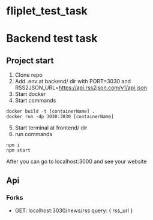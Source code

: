 # fliplet_test_task

# Backend test task

## Project start
1. Clone repo
2. Add .env at backend/ dir with PORT=3030 and RSS2JSON_URL=https://api.rss2json.com/v1/api.json
3. Start docker
4. Start commands
```
docker build -t [containerName] .
docker run -dp 3030:3030 [containerName]
```
5. Start terminal at frontend/ dir
6. run commands 
```
npm i
npm start
```

After you can go to localhost:3000 and see your website
## Api

### Forks
* GET: localhost:3030/news/rss
query: { rss_url }
